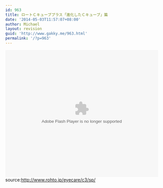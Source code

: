 ```yaml
---
id: 963
title: ロートＣキューブプラス「進化したＣキューブ」篇
date: '2014-05-03T11:57:07+08:00'
author: Michael
layout: revision
guid: 'http://www.gakky.me/963.html'
permalink: '/?p=963'
---
```


<embed allowfullscreen="allowfullscreen" allowscriptaccess="always" height="400" src="http://www.tudou.com/v/2C5Y_POdN_U/&bid=05&rpid=51229674&resourceId=51229674_05_05_99/v.swf" type="application/x-shockwave-flash" width="480" wmode="opaque"></embed>  
source:http://www.rohto.jp/eyecare/c3/sp/